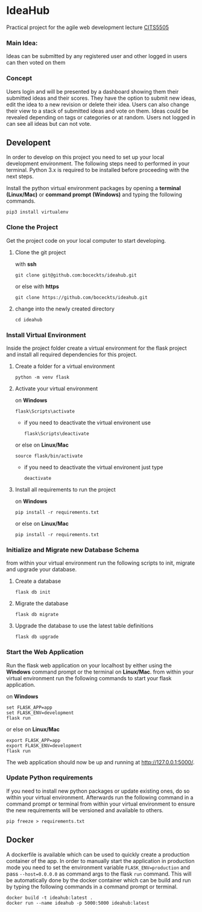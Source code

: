 # IdeaHub
Practical project for the agile web development lecture [CITS5505](http://teaching.csse.uwa.edu.au/units/CITS3403/index.php?fname=projects&project=yes)

### Main Idea:
Ideas can be submitted by any registered user and other logged in users can then voted on them

### Concept
Users login and will be presented by a dashboard showing them their submitted ideas and their scores.
They have the option to submit new ideas, edit the idea to a new revision or delete their idea.
Users can also change their view to a stack of submitted ideas and vote on them.
Ideas could be revealed depending on tags or categories or at random.
Users not logged in can see all ideas but can not vote.

## Developent
In order to develop on this project you need to set up your local development environment.
The following steps need to performed in your terminal.
Python 3.x is required to be installed before proceeding with the next steps.

Install the python virtual environment packages by opening a **terminal** **(Linux/Mac)** or **command prompt** **(Windows)** and typing the following commands.
```
pip3 install virtualenv
```

### Clone the Project
Get the project code on your local computer to start developing.

1. Clone the git project

    with **ssh**
    ```
    git clone git@github.com:boceckts/ideahub.git
    ```
    or else with **https**
    ```
    git clone https://github.com/boceckts/ideahub.git
    ```

2. change into the newly created directory
    ```
    cd ideahub
    ```

### Install Virtual Environment
Inside the project folder create a virtual environment for the flask project and install all required dependencies for this project.

1. Create a folder for a virtual environment
    ```
    python -m venv flask
    ```

2. Activate your virtual environment
    
    on **Windows**
    ```
    flask\Scripts\activate
    ```
    - if you need to deactivate the virtual environent use
        ```
        flask\Scripts\deactivate
        ```
    or else on **Linux/Mac**
    ```
    source flask/bin/activate
    ```
    - if you need to deactivate the virtual environent just type
        ```
        deactivate
        ```

3. Install all requirements to run the project

    on **Windows**
    ```
    pip install -r requirements.txt
    ```
    or else on **Linux/Mac**
    ```
    pip install -r requirements.txt
    ```

### Initialize and Migrate new Database Schema
from within your virtual environment run the following scripts to init, migrate and upgrade your database.
1. Create a database
    ```
    flask db init
    ```
2. Migrate the database
    ```
    flask db migrate
    ```
3. Upgrade the database to use the latest table definitions
    ```
    flask db upgrade
    ```


### Start the Web Application
Run the flask web application on your localhost by either using the **Windows** command prompt or the terminal on **Linux/Mac**.
from within your virtual environment run the following commands to start your flask application.

on **Windows**
```
set FLASK_APP=app
set FLASK_ENV=development
flask run
```
or else on **Linux/Mac**
```
export FLASK_APP=app
export FLASK_ENV=development
flask run
```

The web application should now be up and running at http://127.0.0.1:5000/.

### Update Python requirements
If you need to install new python packages or update existing ones, do so within your virtual environment.
Afterwards run the following command in a command prompt or terminal from within your virtual environment to ensure the new requirements will be versioned and available to others.
```
pip freeze > requirements.txt
```

## Docker
A dockerfile is available which can be used to quickly create a production container of the app.
In order to manually start the application in production mode you need to set the environment variable `FLASK_ENV=production` and pass `--host=0.0.0.0` as command args to the flask `run` command.
This will be automatically done by the docker container which can be build and run by typing the following commands in a command prompt or terminal.
```
docker build -t ideahub:latest .
docker run --name ideahub -p 5000:5000 ideahub:latest
```